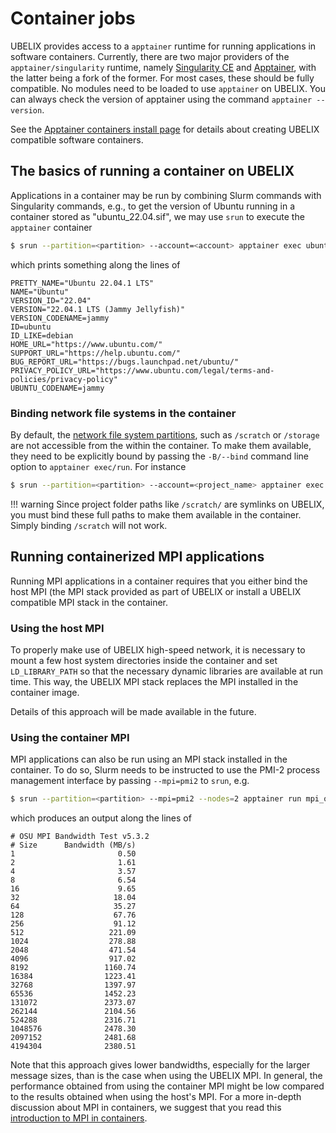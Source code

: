 [singularityce]: https://docs.sylabs.io/guides/latest/user-guide/
[apptainer]: http://apptainer.org/docs/user/main/index.html
[mpich-abi]: https://www.mpich.org/abi/
[permedcoe-mpi]: https://permedcoe.github.io/mpi-in-container
[easybuild-install]: ../../software/installing/easybuild.md
[containers-install]: ../../software/containers/apptainer.md
[data-storage-options]: ../../storage/index.md

# Container jobs

UBELIX provides access to a `apptainer` runtime for running applications in
software containers. Currently, there are two major providers of the
`apptainer/singularity` runtime, namely [Singularity CE][singularityce] and
[Apptainer][apptainer], with the latter being a fork of the former. For most
cases, these should be fully compatible.
No modules need to be loaded to use `apptainer` on UBELIX. You can
always check the version of apptainer using the command `apptainer
--version`.

See the [Apptainer containers install page][containers-install] for
details about creating UBELIX compatible software containers.

## The basics of running a container on UBELIX

Applications in a container may be run by combining Slurm commands with
Singularity commands, e.g., to get the version of Ubuntu running in a container
stored as "ubuntu_22.04.sif", we may use `srun` to execute the `apptainer`
container

```bash
$ srun --partition=<partition> --account=<account> apptainer exec ubuntu_22.04.sif cat /etc/os-release
```

which prints something along the lines of

```text
PRETTY_NAME="Ubuntu 22.04.1 LTS"
NAME="Ubuntu"
VERSION_ID="22.04"
VERSION="22.04.1 LTS (Jammy Jellyfish)"
VERSION_CODENAME=jammy
ID=ubuntu
ID_LIKE=debian
HOME_URL="https://www.ubuntu.com/"
SUPPORT_URL="https://help.ubuntu.com/"
BUG_REPORT_URL="https://bugs.launchpad.net/ubuntu/"
PRIVACY_POLICY_URL="https://www.ubuntu.com/legal/terms-and-policies/privacy-policy"
UBUNTU_CODENAME=jammy
```

### Binding network file systems in the container

By default, the [network file system partitions][data-storage-options], such as
`/scratch` or `/storage` are not accessible from the within the container. To
make them available, they need to be explicitly bound by passing the
`-B/--bind` command line option to `apptainer exec/run`. For instance

```bash
$ srun --partition=<partition> --account=<project_name> apptainer exec -B /scratch/<path_to_project> ubuntu_21.04.sif ls /scratch/<path_to_project>
```

!!! warning
    Since project folder paths like `/scratch/`
    are symlinks on UBELIX, you must bind these full
    paths to make them available in the container. Simply binding `/scratch`
    will not work.

## Running containerized MPI applications

Running MPI applications in a container requires that you either bind the host
MPI (the MPI stack provided as part of UBELIX or install a UBELIX compatible MPI stack in the container.

### Using the host MPI

To properly make use of UBELIX high-speed network, it is necessary to
mount a few host system directories inside the container and set
`LD_LIBRARY_PATH` so that the necessary dynamic libraries are available at run
time. This way, the UBELIX MPI stack replaces the MPI installed in the container image.

Details of this approach will be made available in the future.

### Using the container MPI

MPI applications can also be run using an MPI stack installed in the container.
To do so, Slurm needs to be instructed to use the PMI-2 process management
interface by passing `--mpi=pmi2` to `srun`, e.g.

```bash
$ srun --partition=<partition> --mpi=pmi2 --nodes=2 apptainer run mpi_osu.sif
```

which produces an output along the lines of

```text
# OSU MPI Bandwidth Test v5.3.2
# Size      Bandwidth (MB/s)
1                       0.50
2                       1.61
4                       3.57
8                       6.54
16                      9.65
32                     18.04
64                     35.27
128                    67.76
256                    91.12
512                   221.09
1024                  278.88
2048                  471.54
4096                  917.02
8192                 1160.74
16384                1223.41
32768                1397.97
65536                1452.23
131072               2373.07
262144               2104.56
524288               2316.71
1048576              2478.30
2097152              2481.68
4194304              2380.51
```

Note that this approach gives lower bandwidths, especially for the larger
message sizes, than is the case when using the UBELIX MPI. In general, the
performance obtained from using the container MPI might be low compared
to the results obtained when using the host's MPI. For a more in-depth
discussion about MPI in containers, we suggest that you read this
[introduction to MPI in containers][permedcoe-mpi].
